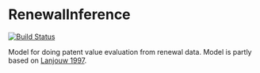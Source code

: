 # RenewalInference

[![Build Status](https://github.com/SanteriVtj/RenewalInference.jl/actions/workflows/CI.yml/badge.svg?branch=main)](https://github.com/SanteriVtj/RenewalInference.jl/actions/workflows/CI.yml?query=branch%3Amain)


Model for doing patent value evaluation from renewal data. Model is partly based on <a href="https://doi.org/10.1111/1467-937X.00064" title="Patent Protection in the Shadow of Infringement: Simulation Estimations of Patent Value">Lanjouw 1997</a>.

